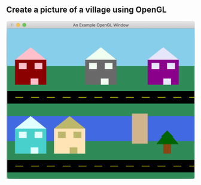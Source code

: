 ## Create a picture of a village using OpenGL

![picture of a village](https://github.com/jacobpchen/opengl-project1/blob/main/village.png)
